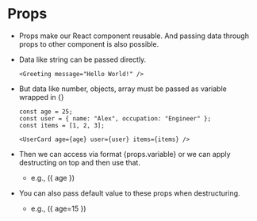 # Props

- Props make our React component reusable. And passing data through props to other component is also possible.

- Data like string can be passed directly.
  ```
  <Greeting message="Hello World!" />
  ```
  
- But data like number, objects, array must be passed as variable wrapped in {}
  ```
  const age = 25;
  const user = { name: "Alex", occupation: "Engineer" };
  const items = [1, 2, 3];

  <UserCard age={age} user={user} items={items} />
  ```

- Then we can access via format {props.variable} or we can apply destructing on top and then use that.
  - e.g., ({ age })
- You can also pass default value to these props when destructuring.
  - e.g., ({ age=15 })
